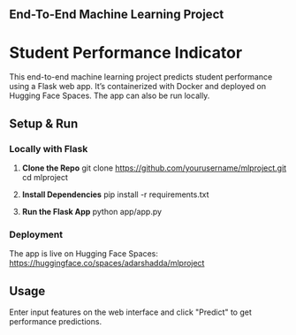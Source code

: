 ## End-To-End Machine Learning Project
# Student Performance Indicator
This end-to-end machine learning project predicts student performance using a Flask web app. It’s containerized with Docker and deployed on Hugging Face Spaces. The app can also be run locally.

## Setup & Run
### Locally with Flask

1. **Clone the Repo**
git clone https://github.com/yourusername/mlproject.git
cd mlproject

2. **Install Dependencies**
pip install -r requirements.txt

3. **Run the Flask App**
python app/app.py

### Deployment
The app is live on Hugging Face Spaces: https://huggingface.co/spaces/adarshadda/mlproject

## Usage
Enter input features on the web interface and click "Predict" to get performance predictions.




